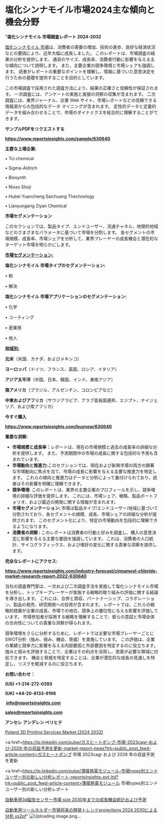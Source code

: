 # 塩化シンナモイル市場2024主な傾向と機会分野

"<strong>塩化シンナモイル 市場調査レポート 2024-2032</strong>

<a href=https://www.reportsinsights.com/sample/630640>塩化シンナモイル 市場</a>は、消費者の需要の増加、技術の進歩、良好な経済状況などの要因により、近年大幅に成長しました。 このレポートは、市場調査の結果の分析を提供します。 通貨のサイズ、成長率、消費者行動に影響を与える主な傾向について説明します。 また、主要企業の競争環境と市場シェアも強調します。 読者がレポートの重要なポイントを理解し、情報に基づいた意思決定を行うための基礎を提供することを目的としています。

この市場調査で採用された調査方法により、結果の正確さと信頼性が保証されます。 一次調査には、アンケートの実施と直接の洞察の収集が含まれます。 二次調査には、業界ジャーナル、企業 Web サイト、市場レポートなどの信頼できる情報源からの包括的なデータ マイニングが含まれます。 定性的データと定量的データを組み合わせることで、市場のダイナミクスを総合的に理解することができます。

<strong><b>サンプルPDFをリクエストする</b></strong>

<a href=https://www.reportsinsights.com/sample/630640><strong><u>https://www.reportsinsights.com/sample/630640</u></strong></a>

<strong>主要な上場企業:</strong>

• Tci chemical

• Sigma-Aldrich

• Biosynth

• Nisso Shoji

• Hubei Yuancheng Saichuang Thechnology

• Lianyungang Ziyan Chemical

<strong>市場セグメンテーション</strong>

このセクションでは、製品タイプ、エンドユーザー、流通チャネル、地理的地域などのさまざまなパラメータに基づいて市場を分割します。 各セグメントの市場規模、成長率、市場シェアを分析して、業界プレーヤーの成長機会と潜在的なターゲット市場を明らかにします。

<strong><u>市場セグメンテーション</u></strong><strong><u>:</u></strong>

<strong>塩化シンナモイル 市場タイプのセグメンテーション:</strong>

• 粉

• 解決

<strong>塩化シンナモイル 市場アプリケーションのセグメンテーション:</strong>

• 化学

• コーティング

• 産業用

• 他人

<strong><u>地域別</u></strong><strong><u>:</u></strong>

<strong>北米</strong>（米国、カナダ、およびメキシコ）

<strong>ヨーロッパ</strong>（ドイツ、フランス、英国、ロシア、イタリア）

<strong>アジア太平洋</strong>（中国、日本、韓国、インド、東南アジア）

<strong>南アメリカ</strong>（ブラジル、アルゼンチン、コロンビアなど）

<strong>中東およびアフリカ</strong>（サウジアラビア、アラブ首長国連邦、エジプト、ナイジェリア、および南アフリカ）

<strong>今すぐ購入</strong>

<a href=https://www.reportsinsights.com/buynow/630640><strong><u>https://www.reportsinsights.com/buynow/630640</u></strong></a>

<strong>重要な洞察:</strong>
<ul>
  <li><strong>市場規模と成長率：</strong>レポートは、現在の市場規模と過去の成長率の詳細な分析を提供します。 また、予測期間中の市場の成長に関する包括的な予測も含まれています。</li>
  <li><strong>市場動向と推進力:</strong>このセクションでは、現在および新興市場の両方の顕著な市場動向に焦点を当て、市場の成長に影響を与える主要な推進力を特定します。 これらの傾向と推進力はデータと分析によって裏付けられており、読者はその影響を明確に理解できます。</li>
  <li><strong>競争環境</strong>: このレポートは、業界の主要企業のプロフィールを示し、競争環境の詳細な評価を提供します。 これには、市場シェア、戦略、製品ポートフォリオ、および最近の開発に関する情報が含まれます。</li>
  <li><strong>市場セグメンテーション: </strong>市場は製品タイプ/エンドユーザー/地域に基づいて分割されており、各セグメントの規模、成長、市場シェアの詳細な分析が提供されます。 このセグメント化により、特定の市場動向を包括的に理解できるようになります。</li>
  <li><strong>消費者の洞察 : </strong>このレポートは消費者の行動と好みを調査し、購入の意思決定に影響を与える主要な要因を強調しています。 これは、消費者の人口統計、サイコグラフィックス、および嗜好の変化に関する貴重な洞察を提供します。</li>
</ul>
<strong>完全なレポートにアクセス:</strong>

<a href=https://www.reportsinsights.com/industry-forecast/cinnamoyl-chloride-market-research-report-2022-630640><strong><u><b>https://www.reportsinsights.com/industry-forecast/cinnamoyl-chloride-market-research-report-2022-630640</b></u></strong></a>

当社の調査専門家は、一次および二次調査手法を実施して塩化シンナモイル市場を分析し、トップキープレーヤーが実施する戦略的取り組みの評価に関する結論を導き出します。 これには、合併と買収、パートナーシップ、コラボレーション、製品の発売、研究開発への投資が含まれます。 レポートでは、これらの戦略的措置が企業の成長、市場での地位、競争上の優位性に与える影響を評価しています。 市場参加者が採用する戦略を理解することで、彼らの意図と市場全体の方向性についての貴重な洞察が得られます。

競争環境をさらに分析するために、レポートでは主要な市場プレーヤーごとにSWOT分析（強み、弱み、機会、脅威）を実施しています。 この評価は、企業の業績と競争力に影響を与える内部要因と外部要因を特定するのに役立ちます。 強みと弱みを評価することで、企業はその利点を活用し、改善が必要な領域に対処できます。 機会と脅威を特定することは、企業が潜在的な成長の見通しを特定し、リスクを軽減するのに役立ちます。

<strong>お問い合わせ：</strong>

<strong>(US) +1-214-272-0393</strong>

<strong>(UK) +44-20-8133-9198</strong>

<strong> </strong><a href=info@reportsinsights.com><strong><u>info@reportsinsights.com</u></strong></a>

<a href=sales@reportsinsights.com><strong><u>sales@reportsinsights.com</u></strong></a>

<strong>アンセレ アンデレン ベリヒテ</strong>

<a href=https://www.linkedin.com/pulse/poland-3d-printing-services-market-segments-latest-mjn1e/>Poland 3D Printing Services Market [2024 2032]</a>

<a href=https://jp.linkedin.com/pulse/ガスヒートポンプ-市場-2023cagr-および-2028-年の収益予測を更新-market-report-news?trk=public_post_feed-article-content>ガスヒートポンプ 市場 2023cagr および 2028 年の収益予測を更新</a>

<a href=https://jp.linkedin.com/pulse/薄膜熱電モジュール-市場types別エンドユーザー別の新しい分析レポート-reportsinsights-pvt-ltd?trk=public_post_feed-article-content>薄膜熱電モジュール 市場types別エンドユーザー別の新しい分析レポート</a>

<a href=https://www.linkedin.com/pulse/自動車用3d磁気センサー市場-size-2030年までの成長機会統計および予測-reports-insights-expert-h8eif/>自動車用3d磁気センサー市場 size 2030年までの成長機会統計および予測</a>

<a href=https://www.linkedin.com/pulse/自動車用ツールホルダー市場将来の開発トレンドprojections-2024-2030による分析-xs2pf/>自動車用ツールホルダー市場将来の開発トレンドprojections 2024 2030による分析 xs2pf</a>"
![Uploading image.png…]()
